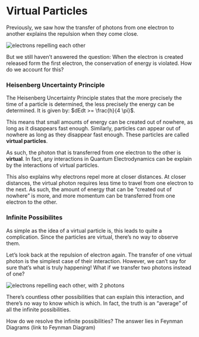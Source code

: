 # Virtual Particles

Previously, we saw how the transfer of photons from one electron to another explains the repulsion when they come close. 

![electrons repelling each other](images/repel_both.gif)

But we still haven’t answered the question: When the electron is created released form the first electron, the conservation of energy is violated. How do we account for this?

### Heisenberg Uncertainty Principle

The Heisenberg Uncertainty Principle states that the more precisely the time of a particle is determined, the less precisely the energy can be determined. It is given by: $dEdt >= \frac{h}{4 \pi}$.

 

This means that small amounts of energy can be created out of nowhere, as long as it disappears fast enough. Similarly, particles can appear out of nowhere as long as they disappear fast enough. These particles are called **virtual particles**.



As such, the photon that is transferred from one electron to the other is **virtual**. In fact, any interactions in Quantum Electrodynamics can be explain by the interactions of virtual particles.

This also explains why electrons repel more at closer distances. At closer distances, the virtual photon requires less time to travel from one electron to the next. As such, the amount of energy that can be “created out of nowhere” is more, and more momentum can be transferred from one electron to the other.

 

### Infinite Possibilites

As simple as the idea of a virtual particle is, this leads to quite a complication. Since the particles are virtual, there’s no way to observe them.

Let’s look back at the repulsion of electron again. The transfer of one virtual photon is the simplest case of their interaction. However, we can’t say for sure that’s what is truly happening! What if we transfer two photons instead of one? 

![electrons repelling each other, with 2 photons](images/repel_double.gif)

There’s countless other possibilities that can explain this interaction, and there’s no way to know which is which. In fact, the truth is an “average” of all the infinite possibilities. 

How do we resolve the infinite possibilities? The answer lies in Feynman Diagrams (link to Feynman Diagram)